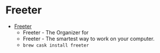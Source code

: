 # Freeter
- [Freeter](https://freeter.io/)
  -  Freeter - The Organizer for 
  - Freeter - The smartest way to work on your computer.
  - `brew cask install freeter`
